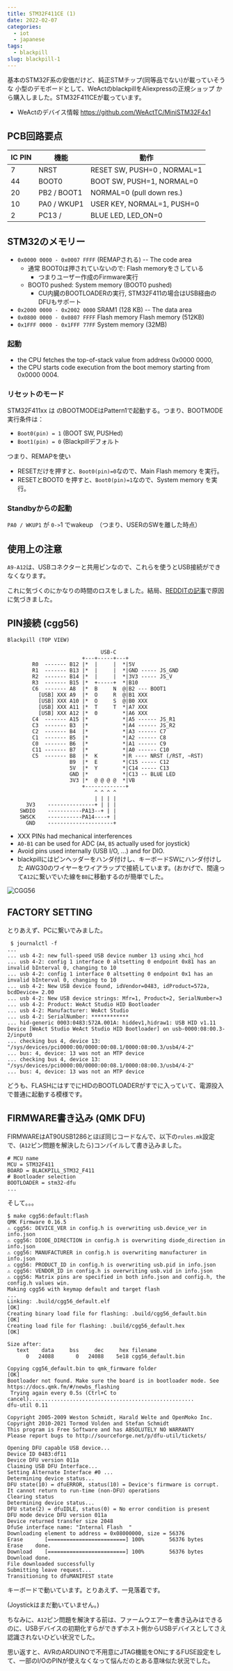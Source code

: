 ```yaml
---
title: STM32F411CE (1)
date: 2022-02-07
categories:
  - iot
  - japanese
tags:
  - blackpill
slug: blackpill-1
---
```


基本のSTM32F系の安価だけど、純正STMチップ(同等品でない)が載っていそうな
小型のデモボードとして、WeActのblackpillをAliexpressの正規ショップ
から購入しました。STM32F411CEが載っています。

* WeActのデバイス情報 https://github.com/WeActTC/MiniSTM32F4x1

## PCB回路要点

| IC PIN | 機能    | 動作 |
|--------|---------|------------------------------|
| 7      | NRST    | RESET SW, PUSH=0 , NORMAL=1  |
| 44     | BOOT0   | BOOT SW, PUSH=1, NORMAL=0    |
| 20     | PB2 / BOOT1 | NORMAL=0 (pull down res.)    |
| 10     | PA0 / WKUP1 | USER KEY, NORMAL=1, PUSH=0   |
| 2      | PC13 /   | BLUE LED, LED_ON=0

## STM32のメモリー

* `0x0000 0000 - 0x0007 FFFF` (REMAPされる) -- The code area
    * 通常 BOOT0は押されていないので: Flash memoryをさしている
        * つまりユーザー作成のFirmware実行
    * BOOT0 pushed: System memory (BOOT0 pushed)
        * CU内臓のBOOTLOADERの実行, STM32F411の場合はUSB経由のDFUもサポート
* `0x2000 0000 - 0x2002 0000` SRAM1 (128 KB) -- The data area
* `0x0800 0000 - 0x0807 FFFF` Flash memory Flash memory (512KB)
* `0x1FFF 0000 - 0x1FFF 77FF` System memory (32MB)

### 起動

* the CPU fetches the top-of-stack value from address 0x0000 0000,
* the CPU  starts code execution from the boot memory starting from 0x0000 0004.

### リセットのモード

STM32F411xx は のBOOTMODEはPattern1で起動する。つまり、BOOTMODE実行条件は：
* `Boot0(pin) = 1` (BOOT SW, PUSHed)
* `Boot1(pin) = 0` (Blackpillデフォルト

つまり、REMAPを使い
* RESETだけを押すと、`Boot0(pin)=0`なので、Main Flash memory を実行。
* RESETとBOOT0 を押すと、`Boot0(pin)=1`なので、System memory を実行。

### Standbyからの起動

`PA0 / WKUP1` が `0->`1 でwakeup　（つまり、USERのSWを離した時点）

## 使用上の注意

`A9-A12`は、USBコネクターと共用ピンなので、これらを使うとUSB接続ができなくなります。

これに気づくのにかなりの時間のロスをしました。結局、[REDDITの記事](https://www.reddit.com/r/olkb/comments/mx5pkx/stm32f411_black_pill_with_qmk_not_recognized/)で原因に気づきました。

## PIN接続 (cgg56)

```
Blackpill (TOP VIEW)

                              USB-C
                        +---+-----+---+
        R0  ------- B12 |*  |     |  *|5V
        R1  ------- B13 |*  |     |  *|GND ----- JS_GND
        R2  ------- B14 |*  |     |  *|3V3 ----- JS_V
        R3  ------- B15 |*  +-----+  *|B10
        C6  ------- A8  |*  B     N  @|B2 --- BOOT1
          [USB] XXX A9  |*  O     R  @|B1 XXX
          [USB] XXX A10 |*  O     S  @|B0 XXX
          [USB] XXX A11 |*  T     T  *|A7 XXX
          [USB] XXX A12 |*  0        *|A6 XXX
        C4  ------- A15 |*           *|A5 ------ JS_R1
        C3  ------- B3  |*           *|A4 ------ JS_R2
        C2  ------- B4  |*           *|A3 ------ C7
        C1  ------- B5  |*           *|A2 ------ C8
        C0  ------- B6  |*           *|A1 ------ C9
        C11 ------- B7  |*           *|A0 ------ C10
        C5  ------- B8  |*  K        *|R ---- NRST (/RST, ~RST)
                    B9  |*  E        *|C15 ----- C12
                    5V  |*  Y        *|C14 ----- C13
                    GND |*           *|C13 -- BLUE LED
                    3V3 |*  @ @ @ @  *|VB
                        +-------------+
                            ^ ^ ^ ^
                            | | | |
      3V3    ---------------+ | | |
    SWDIO    -----------PA13--+ | |
    SWSCK    -----------PA14----+ |
      GND    ---------------------+
```

* XXX PINs had mechanical interferences
* `A0-B1` can be used for ADC (`A4`, `B5` actually used for joystick)
* Avoid pins used internally (USB I/O, ...) and for DIO.
* blackpillにはピンヘッダーをハンダ付けし、キーボードSWにハンダ付けした AWG30のワイヤーをワイアラップで接続しています。(おかげで、間違って`A12`に繋いでいた線を`B8`に移動するのが簡単でした。

![CGG56](/img/cgg56.jpg)


## FACTORY SETTING

とりあえず、PCに繋いでみました。

```
 $ journalctl -f
...
... usb 4-2: new full-speed USB device number 13 using xhci_hcd
... usb 4-2: config 1 interface 0 altsetting 0 endpoint 0x81 has an invalid bInterval 0, changing to 10
... usb 4-2: config 1 interface 0 altsetting 0 endpoint 0x1 has an invalid bInterval 0, changing to 10
... usb 4-2: New USB device found, idVendor=0483, idProduct=572a, bcdDevice= 2.00
... usb 4-2: New USB device strings: Mfr=1, Product=2, SerialNumber=3
... usb 4-2: Product: WeAct Studio HID Bootloader
... usb 4-2: Manufacturer: WeAct Studio
... usb 4-2: SerialNumber: ************
... hid-generic 0003:0483:572A.001A: hiddev1,hidraw1: USB HID v1.11 Device [WeAct Studio WeAct Studio HID Bootloader] on usb-0000:08:00.3-2/input0
... checking bus 4, device 13: "/sys/devices/pci0000:00/0000:00:08.1/0000:08:00.3/usb4/4-2"
... bus: 4, device: 13 was not an MTP device
... checking bus 4, device 13: "/sys/devices/pci0000:00/0000:00:08.1/0000:08:00.3/usb4/4-2"
... bus: 4, device: 13 was not an MTP device
```

どうも、FLASHにはすでにHIDのBOOTLOADERがすでに入っていて、電源投入で普通に起動する模様です。

## FIRMWARE書き込み (QMK DFU)

FIRMWAREはAT90USB1286とほぼ同じコードなんで、以下の`rules.mk`設定で、(`A12`ピン問題を解決したら)コンパイルして書き込みました。

```
# MCU name
MCU = STM32F411
BOARD = BLACKPILL_STM32_F411
# Bootloader selection
BOOTLOADER = stm32-dfu
...
```

そして。。。

```
$ make cgg56:default:flash
QMK Firmware 0.16.5
⚠ cgg56: DEVICE_VER in config.h is overwriting usb.device_ver in info.json
⚠ cgg56: DIODE_DIRECTION in config.h is overwriting diode_direction in info.json
⚠ cgg56: MANUFACTURER in config.h is overwriting manufacturer in info.json
⚠ cgg56: PRODUCT_ID in config.h is overwriting usb.pid in info.json
⚠ cgg56: VENDOR_ID in config.h is overwriting usb.vid in info.json
⚠ cgg56: Matrix pins are specified in both info.json and config.h, the config.h values win.
Making cgg56 with keymap default and target flash
...
Linking: .build/cgg56_default.elf                                                                   [OK]
Creating binary load file for flashing: .build/cgg56_default.bin                                    [OK]
Creating load file for flashing: .build/cgg56_default.hex                                           [OK]

Size after:
   text	   data	    bss	    dec	    hex	filename
      0	  24088	      0	  24088	   5e18	cgg56_default.bin

Copying cgg56_default.bin to qmk_firmware folder                                                    [OK]
Bootloader not found. Make sure the board is in bootloader mode. See https://docs.qmk.fm/#/newbs_flashing
 Trying again every 0.5s (Ctrl+C to cancel).....................................................
dfu-util 0.11

Copyright 2005-2009 Weston Schmidt, Harald Welte and OpenMoko Inc.
Copyright 2010-2021 Tormod Volden and Stefan Schmidt
This program is Free Software and has ABSOLUTELY NO WARRANTY
Please report bugs to http://sourceforge.net/p/dfu-util/tickets/

Opening DFU capable USB device...
Device ID 0483:df11
Device DFU version 011a
Claiming USB DFU Interface...
Setting Alternate Interface #0 ...
Determining device status...
DFU state(10) = dfuERROR, status(10) = Device's firmware is corrupt. It cannot return to run-time (non-DFU) operations
Clearing status
Determining device status...
DFU state(2) = dfuIDLE, status(0) = No error condition is present
DFU mode device DFU version 011a
Device returned transfer size 2048
DfuSe interface name: "Internal Flash  "
Downloading element to address = 0x08000000, size = 56376
Erase   	[=========================] 100%        56376 bytes
Erase    done.
Download	[=========================] 100%        56376 bytes
Download done.
File downloaded successfully
Submitting leave request...
Transitioning to dfuMANIFEST state
```

キーボードで動いています。とりあえず、一見落着です。

(Joystickはまだ動いていません。)

ちなみに、`A12`ピン問題を解決する前は、ファームウエアーを書き込みはできるのに、USBデバイスの初期化すらができずホスト側からUSBデバイスとしてさえ認識されないひどい状況でした。

思い返すと、AVRのARDUINOで不用意にJTAG機能をONにするFUSE設定をして、一部のI/OのPINが使えなくなって悩んだのとある意味似た状況でした。


<!-- vim: se ai tw=79: -->

